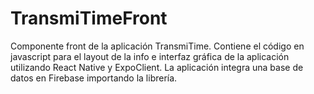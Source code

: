 # TransmiTimeFront
Componente front de la aplicación TransmiTime. Contiene el código en javascript para el layout de la info e interfaz gráfica de la aplicación utilizando React Native y ExpoClient. La aplicación integra una base de datos en Firebase importando la librería.
